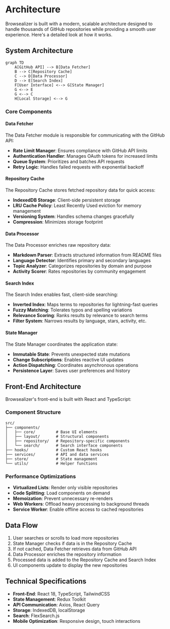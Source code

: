 # Architecture

Browsealizer is built with a modern, scalable architecture designed to handle thousands of GitHub repositories while providing a smooth user experience. Here's a detailed look at how it works.

## System Architecture

```mermaid
graph TD
    A[GitHub API] --> B[Data Fetcher]
    B --> C[Repository Cache]
    C --> D[Data Processor]
    D --> E[Search Index]
    F[User Interface] <--> G[State Manager]
    G <--> E
    G <--> C
    H[Local Storage] <--> G
```

### Core Components

#### Data Fetcher

The Data Fetcher module is responsible for communicating with the GitHub API:

- **Rate Limit Manager**: Ensures compliance with GitHub API limits
- **Authentication Handler**: Manages OAuth tokens for increased limits
- **Queue System**: Prioritizes and batches API requests
- **Retry Logic**: Handles failed requests with exponential backoff

#### Repository Cache

The Repository Cache stores fetched repository data for quick access:

- **IndexedDB Storage**: Client-side persistent storage
- **LRU Cache Policy**: Least Recently Used eviction for memory management
- **Versioning System**: Handles schema changes gracefully
- **Compression**: Minimizes storage footprint

#### Data Processor

The Data Processor enriches raw repository data:

- **Markdown Parser**: Extracts structured information from README files
- **Language Detector**: Identifies primary and secondary languages
- **Topic Analyzer**: Categorizes repositories by domain and purpose
- **Activity Scorer**: Rates repositories by community engagement

#### Search Index

The Search Index enables fast, client-side searching:

- **Inverted Index**: Maps terms to repositories for lightning-fast queries
- **Fuzzy Matching**: Tolerates typos and spelling variations
- **Relevance Scoring**: Ranks results by relevance to search terms
- **Filter System**: Narrows results by language, stars, activity, etc.

#### State Manager

The State Manager coordinates the application state:

- **Immutable State**: Prevents unexpected state mutations
- **Change Subscriptions**: Enables reactive UI updates
- **Action Dispatching**: Coordinates asynchronous operations
- **Persistence Layer**: Saves user preferences and history

## Front-End Architecture

Browsealizer's front-end is built with React and TypeScript:

### Component Structure

```
src/
├── components/
│   ├── core/         # Base UI elements
│   ├── layout/       # Structural components
│   ├── repository/   # Repository-specific components
│   └── search/       # Search interface components
├── hooks/            # Custom React hooks
├── services/         # API and data services
├── store/            # State management
└── utils/            # Helper functions
```

### Performance Optimizations

- **Virtualized Lists**: Render only visible repositories
- **Code Splitting**: Load components on demand
- **Memoization**: Prevent unnecessary re-renders
- **Web Workers**: Offload heavy processing to background threads
- **Service Worker**: Enable offline access to cached repositories

## Data Flow

1. User searches or scrolls to load more repositories
2. State Manager checks if data is in the Repository Cache
3. If not cached, Data Fetcher retrieves data from GitHub API
4. Data Processor enriches the repository information
5. Processed data is added to the Repository Cache and Search Index
6. UI components update to display the new repositories

## Technical Specifications

- **Front-End**: React 18, TypeScript, TailwindCSS
- **State Management**: Redux Toolkit
- **API Communication**: Axios, React Query
- **Storage**: IndexedDB, localStorage
- **Search**: FlexSearch.js
- **Mobile Optimization**: Responsive design, touch interactions